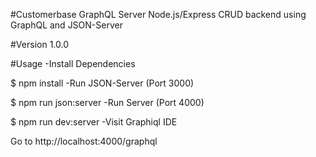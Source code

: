 #Customerbase GraphQL Server
Node.js/Express CRUD backend using GraphQL and JSON-Server

#Version
1.0.0

#Usage
-Install Dependencies

$ npm install
-Run JSON-Server (Port 3000)

$ npm run json:server
-Run Server (Port 4000)

$ npm run dev:server
-Visit Graphiql IDE

Go to http://localhost:4000/graphql
